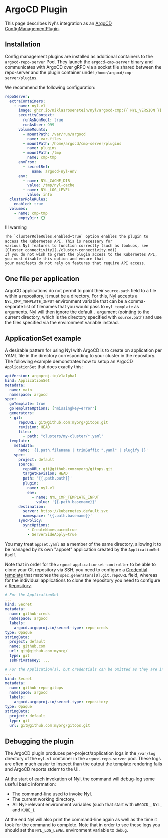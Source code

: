 # ArgoCD Plugin

  [0]: https://argo-cd.readthedocs.io/en/latest/operator-manual/config-management-plugins/

This page describes Nyl's integration as an [ArgoCD ConfigManagementPlugin][0].

## Installation

Config management plugins are installed as additional containers to the `argocd-repo-server` Pod. They launch the
`argocd-cmp-server` binary and communicates with ArgoCD over gRPC via a socket file shared between the repo-server
and the plugin container under `/home/argocd/cmp-server/plugins`.

We recommend the following configuration:

```yaml title="argocd-values.yaml"
repoServer:
  extraContainers:
    - name: nyl-v1
      image: ghcr.io/niklasrosenstein/nyl/argocd-cmp:{{ NYL_VERSION }}
      securityContext:
        runAsNonRoot: true
        runAsUser: 999
      volumeMounts:
        - mountPath: /var/run/argocd
          name: var-files
        - mountPath: /home/argocd/cmp-server/plugins
          name: plugins
        - mountPath: /tmp
          name: cmp-tmp
      envFrom:
        - secretRef:
            name: argocd-nyl-env
      env:
        - name: NYL_CACHE_DIR
          value: /tmp/nyl-cache
        - name: NYL_LOG_LEVEL
          value: info
  clusterRoleRules:
    enabled: true
  volumes:
    - name: cmp-tmp
      emptyDir: {}
```

!!! warning

    The `clusterRoleRules.enabled=true` option enables the plugin to access the Kubernetes API. This is necessary for
    various Nyl features to function correctly (such as lookups, see [Cluster connectivity](./cluster-connectivity.md)).
    If you do not wish to grant the plugin access to the Kubernetes API, you must disable this option and ensure that
    your manifests do not rely on features that require API access.

## One file per application

ArgoCD applications do not permit to point their `source.path` field to a file within a repository, it must be a
directory. For this, Nyl accepts a `NYL_CMP_TEMPLATE_INPUT` environment variable that can be a comma-separate list
of filenames that you would pass to `nyl template` as arguments. Nyl will then ignore the default `.` argument
(pointing to the current directory, which is the directory specified with `source.path`) and use the files specified
via the environment variable instead.

## ApplicationSet example

A desirable pattern for using Nyl with ArgoCD is to create on application per YAML file in the directory corresponding
to your cluster in the repository. The following example demonstrates how to setup an ArgoCD `ApplicationSet` that
does exactly this:

```yaml title="appset.yaml"
apiVersion: argoproj.io/v1alpha1
kind: ApplicationSet
metadata:
  name: main
  namespace: argocd
spec:
  goTemplate: true
  goTemplateOptions: ["missingkey=error"]
  generators:
  - git:
      repoURL: git@github.com:myorg/gitops.git
      revision: HEAD
      files:
        - path: "clusters/my-cluster/*.yaml"
  template:
    metadata:
      name: '{{.path.filename | trimSuffix ".yaml" | slugify }}'
    spec:
      project: default
      source:
        repoURL: git@github.com:myorg/gitops.git
        targetRevision: HEAD
        path: '{{.path.path}}'
        plugin:
          name: nyl-v1
          env:
            - name: NYL_CMP_TEMPLATE_INPUT
              value: '{{.path.basename}}'
      destination:
        server: https://kubernetes.default.svc
        namespace: '{{.path.basename}}'
      syncPolicy:
        syncOptions:
          - CreateNamespace=true
          - ServerSideApply=true
```

You may treat `appset.yaml` as a member of the same directory, allowing it to be managed by its own "appset" application
created by the `ApplicationSet` itself.

Note that in order for the `argocd-applicationset-controller` to be able to clone your Git repository via SSH, you
need to configure a [Credential template](https://argo-cd.readthedocs.io/en/stable/user-guide/private-repositories/#credential-templates)
that matches the `spec.generators[0].git.repoURL` field, whereas for the individual applications to clone the repository
you need to configure a [Repository](https://argo-cd.readthedocs.io/en/stable/user-guide/private-repositories/#repositories).

```yaml title="repository-secrets.yaml"
# For the ApplicationSet
---
kind: Secret
metadata:
  name: github-creds
  namespace: argocd
  labels:
    argocd.argoproj.io/secret-type: repo-creds
type: Opaque
stringData:
  project: default
  name: github.com
  url: git@github.com:myorg/
  type: git
  sshPrivateKey: ...

# For the Application(s), but credentials can be omitted as they are inherited from the repo-creds above.
---
kind: Secret
metadata:
  name: github-repo-gitops
  namespace: argocd
  labels:
    argocd.argoproj.io/secret-type: repository
type: Opaque
stringData:
  project: default
  type: git
  url: git@github.com:myorg/gitops.git
```

## Debugging the plugin

The ArgoCD plugin produces per-project/application logs in the `/var/log` directory of the `nyl-v1` container in the
`argocd-repo-server` pod. These logs are often much easier to inspect than the output the template rendering fails
and ArgoCD reports stderr to the UI.

At the start of each invokation of Nyl, the command will debug-log some useful basic information:

* The command-line used to invoke Nyl.
* The current working directory.
* All Nyl-relevant environment variables (such that start with `ARGOCD_`, `NYL_` and `KUBE_`).

At the end Nyl will also print the command-line again as well as the time it took for the command to complete.
Note that in order to see these logs you should set the `NYL_LOG_LEVEL` environment variable to `debug`.
